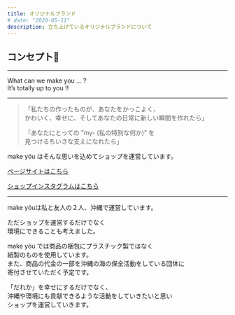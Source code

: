 ```yaml
---
title: オリジナルブランド
# date: "2020-05-11"
description: 立ち上げているオリジナルブランドについて
---
```


## コンセプト🌿
__________________________________
What can we make you ... ?  
It’s totally up to you !!
__________________________________

>「私たちの作ったものが、あなたをかっこよく、  
>かわいく、幸せに、そしてあなたの日常に新しい瞬間を作れたら」  
>
>「あなたにとっての ”my- (私の特別な何か)” を  
>見つけるちいさな支えになれたら」

make yöu はそんな思いを込めてショップを運営しています。


[ページサイトはこちら](https://makeyou-my.stores.jp/)

[ショップインスタグラムはこちら](https://www.instagram.com/makeyou_my/?hl=ja)
__________________________________


make yöuは私と友人の２人、沖縄で運営しています。

ただショップを運営するだけでなく  
環境にできることも考えました。

make yöu では商品の梱包にプラスチック製ではなく  
紙製のものを使用しています。  
また、商品の代金の一部を沖縄の海の保全活動をしている団体に  
寄付させていただく予定です。  


「だれか」を幸せにするだけでなく、  
沖縄や環境にも貢献できるような活動をしていきたいと思い  
ショップを運営していきます。

